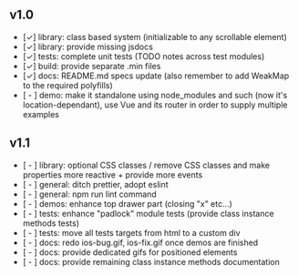 ## v1.0
* [✓] library: class based system (initializable to any scrollable element)
* [✓] library: provide missing jsdocs
* [✓] tests: complete unit tests (TODO notes across test modules)
* [✓] build: provide separate .min files
* [✓] docs: README.md specs update (also remember to add WeakMap to the required polyfills)
* [ - ] demo: make it standalone using node_modules and such (now it's location-dependant), use Vue and its router in order to supply multiple examples

## v1.1
* [ - ] library: optional CSS classes / remove CSS classes and make properties more reactive + provide more events
* [ - ] general: ditch prettier, adopt eslint
* [ - ] general: npm run lint command
* [ - ] demos: enhance top drawer part (closing "x" etc...)
* [ - ] tests: enhance "padlock" module tests (provide class instance methods tests)
* [ - ] tests: move all tests targets from html to a custom div
* [ - ] docs: redo ios-bug.gif, ios-fix.gif once demos are finished
* [ - ] docs: provide dedicated gifs for positioned elements
* [ - ] docs: provide remaining class instance methods documentation
